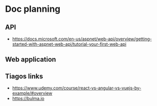 # Doc planning

## API
-   https://docs.microsoft.com/en-us/aspnet/web-api/overview/getting-started-with-aspnet-web-api/tutorial-your-first-web-api

## Web application

## Tiagos links
- https://www.udemy.com/course/react-vs-angular-vs-vuejs-by-example/#overview
- https://bulma.io